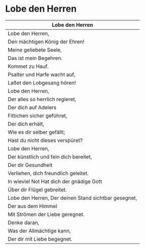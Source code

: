 # Lobe den Herren

| Lobe den Herren                                      |
|------------------------------------------------------|
| Lobe den Herren,                                     |
| Den mächtigen König der Ehren!                       |
| Meine geliebete Seele,                               |
| Das ist mein Begehren.                               |
| Kommet zu Hauf.                                      |
| Psalter und Harfe wacht auf,                         |
| Laßet den Lobgesang hören!                           |
| Lobe den Herren,                                     |
| Der alles so herrlich regieret,                      |
| Der dich auf Adelers                                 |
| Fittichen sicher geführet,                           |
| Der dich erhält,                                     |
| Wie es dir selber gefällt;                           |
| Hast du nicht dieses verspüret?                      |
| Lobe den Herren,                                     |
| Der künstlich und fein dich bereitet,                |
| Der dir Gesundheit                                   |
| Verliehen, dich freundlich geleitet.                 |
| In wieviel Not Hat dich der gnädige Gott             |
| Über dir Flügel gebreitet.                           |
| Lobe den Herren, Der deinen Stand sichtbar gesegnet, |
| Der aus dem Himmel                                   |
| Mit Strömen der Liebe geregnet.                      |
| Denke daran,                                         |
| Was der Allmächtige kann,                            |
| Der dir mit Liebe begegnet.                          |

